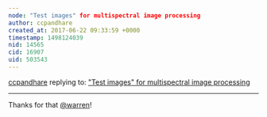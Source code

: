 ```yaml
---
node: "Test images" for multispectral image processing
author: ccpandhare
created_at: 2017-06-22 09:33:59 +0000
timestamp: 1498124039
nid: 14565
cid: 16907
uid: 503543
---
```




[ccpandhare](../profile/ccpandhare) replying to: ["Test images" for multispectral image processing](../notes/warren/06-21-2017/test-images-for-multispectral-image-processing)

----
Thanks for that [@warren](/profile/warren)!